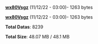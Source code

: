 [**wx80Vsgz**](/data/wx80Vsgz.txt) (11/12/22 - 03:00)- 1263 bytes

[**wx80Vsgz**](/data/wx80Vsgz.txt) (11/12/22 - 03:00)- 1263 bytes

**Total Datas**: 8239

**Total Size**: 48.07 MB / 48.1 MB